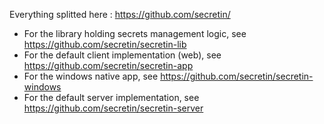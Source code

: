 Everything splitted here : https://github.com/secretin/

* For the library holding secrets management logic, see https://github.com/secretin/secretin-lib
* For the default client implementation (web), see https://github.com/secretin/secretin-app
* For the windows native app, see https://github.com/secretin/secretin-windows
* For the default server implementation, see https://github.com/secretin/secretin-server
